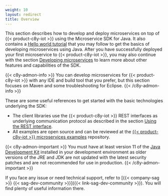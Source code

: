 ```yaml
---
weight: 10
layout: redirect
title: Overview
---
```



This section describes how to develop and deploy microservices on top of {{< product-c8y-iot >}} using the Microservice SDK for Java. It also contains a [Hello world tutorial](#java-microservice) that you may follow to get the basics of developing microservices using Java. After you have successfully deployed your first microservice to {{< product-c8y-iot >}}, you may also continue with the section [Developing microservices](#developing-microservice) to learn more about other features and capabilities of the SDK.

{{< c8y-admon-info >}}
You can develop microservices for {{< product-c8y-iot >}} with any IDE and build tool that you prefer, but this section focuses on Maven and some troubleshooting for Eclipse.
{{< /c8y-admon-info >}}

These are some useful references to get started with the basic technologies underlying the SDK:

- The client libraries use the {{< product-c8y-iot >}} REST interfaces as underlying communication protocol as described in the section [Using the REST interface](/microservice-sdk/rest).
- All examples are open source and can be reviewed at the [{{< product-c8y-iot >}} microservices examples](https://github.com/SoftwareAG/cumulocity-examples/tree/develop/microservices) repository.

{{< c8y-admon-important >}}
You must have at least version 11 of the [Java Development Kit](http://www.oracle.com/technetwork/java/javase/downloads/index.html) installed in your development environment as older versions of the JRE and JDK are not updated with the latest security patches and are not recommended for use in production.
{{< /c8y-admon-important >}}

If you face any issue or need technical support, refer to [{{< company-sag >}} {{< sag-dev-community >}}]({{< link-sag-dev-community >}}). You will find plenty of useful information there.
